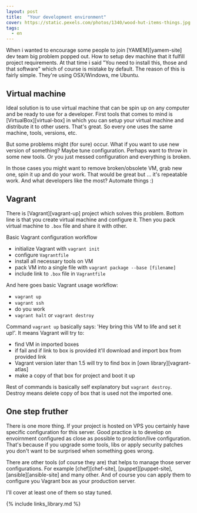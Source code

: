 ```yaml
---
layout: post
title:  "Your development environment"
cover: https://static.pexels.com/photos/1340/wood-hut-items-things.jpg
tags:
  - en
---
```

When i wanted to encourage some people to join [YAMEM][yamem-site] dev team big problem popped out. How to setup dev machine that it fulfill project requirements. At that time i said "You need to install this, those and that software" which of course is mistake by default. The reason of this is fairly simple. They're using OSX/Windows, me Ubuntu.

<!-- more -->

## Virtual machine

Ideal solution is to use virtual machine that can be spin up on any computer and be ready to use for a developer. First tools that comes to mind is [VirtualBox][virtual-box] in which you can setup your virtual machine and distribute it to other users. That's great. So every one uses the same machine, tools, versions, etc.

But some problems might (for sure) occur. What if you want to use new version of something? Maybe tune configuration. Perhaps want to throw in some new tools. Or you just messed configuration and everything is broken.

In those cases you might want to remove broken/obsolete VM, grab new one, spin it up and do your work. That would be great but ... it's repeatable work. And what developers like the most? Automate things :)

## Vagrant

There is [Vagrant][vagrant-up] project which solves this problem. Bottom line is that you create virtual machine and configure it. Then you pack virtual machine to `.box` file and share it with other.

Basic Vagrant configuration workflow

* initialize Vagrant with `vagrant init`
* configure `Vagrantfile`
* install all necessary tools on VM
* pack VM into a single file with `vagrant package --base [filename]`
* include link to `.box` file in `Vagrantfile`

And here goes basic Vagrant usage workflow:

* `vagrant up`
* `vagrant ssh`
* do you work
* `vagrant halt` or `vagrant destroy`

Command `vagrant up` basically says: 'Hey bring this VM to life and set it up!'. It means Vagrant will try to:

* find VM in imported boxes
* if fail and if link to box is provided it'll download and import box from provided link
* Vagrant version later than 1.5 will try to find box in [own library][vagrant-atlas]
* make a copy of that box for project and boot it up

Rest of commands is basically self explanatory but `vagrant destroy`. Destroy means delete copy of box that is used not the imported one.

## One step fruther

There is one more thing. If your project is hosted on VPS you certainly have specific configuration for this server. Good practice is to develop on envoirnment configured as close as possible to prodction/live configuration. That's because if you upgrade some tools, libs or apply security patches you don't want to be surprised when something goes wrong.

There are other tools (of course they are) that helps to manage those server configurations. For example [chef][chef-site], [puppet][puppet-site], [ansible][ansible-site] and many other. And of course you can apply them to configure you Vagrant box as your production server.

I'll cover at least one of them so stay tuned.

{% include links_library.md %}
